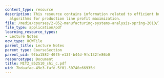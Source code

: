 ```yaml
---
content_type: resource
description: This resource contains information related to efficient buffer design
  algorithms for production line profit maximization.
file: /media/courses/2-852-manufacturing-systems-analysis-spring-2010/7bdaafae49e3fafd5f0150740c66935d_MIT2_852S10_shi_c.pdf
file_type: application/pdf
learning_resource_types:
- Lecture Notes
ocw_type: OCWFile
parent_title: Lecture Notes
parent_type: CourseSection
parent_uid: 9fba1582-40f5-e13f-b44d-9fc132fe86b0
resourcetype: Document
title: MIT2_852S10_shi_c.pdf
uid: 7bdaafae-49e3-fafd-5f01-50740c66935d
---
```

